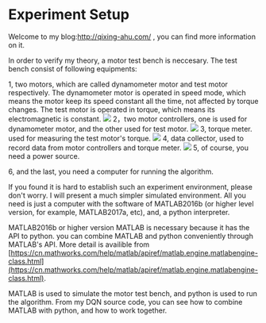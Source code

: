 # Experiment Setup #

Welcome to my blog:http://qixing-ahu.com/ , you can find more information on it.

In order to verify my theory, a motor test bench is neccesary. The test bench consist of following equipments:

1, two motors, which are called dynamometer motor and test motor respectively. The dynamometer motor is operated in speed mode, which means the motor keep its speed constant all the time, not affected by torque changes. The test motor is operated in torque, which means its electromagnetic is constant.
![](https://i.imgur.com/EA3v75q.jpg)
2，two motor controllers, one is used for dynamometer motor, and the other used for test motor.
![](https://i.imgur.com/gDlOFOe.jpg)
3, torque meter. used for measuring the test motor's torque.
![](https://i.imgur.com/ifU321Y.jpg)
4, data collector, used to record data from motor controllers and torque meter.
![](https://i.imgur.com/h52i8gU.jpg)
5, of course, you need a power source.

6, and the last, you need a computer for running the algorithm.

If you found it is hard to establish such an experiment environment, please don't worry. I will present a much simpler simulated environment. All you need is just a computer with the software of MATLAB2016b (or higher level version, for example, MATLAB2017a, etc), and, a python interpreter. 

 MATLAB2016b or higher version MATLAB is necessary because it has the API to python. you can combine MATLAB and python conveniently through MATLAB's API. More detail is availible from [https://cn.mathworks.com/help/matlab/apiref/matlab.engine.matlabengine-class.html](https://cn.mathworks.com/help/matlab/apiref/matlab.engine.matlabengine-class.html). 

MATLAB is used to simulate the motor test bench, and python is used to run the algorithm. From my DQN source code, you can see how to combine MATLAB with python, and how to work together.
